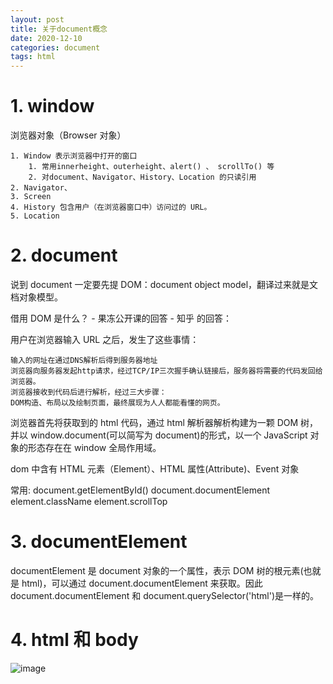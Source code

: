 ```yaml
---
layout: post
title: 关于document概念
date: 2020-12-10
categories: document
tags: html
---
```


# 1. window

浏览器对象（Browser 对象）

    1. Window 表示浏览器中打开的窗口
        1. 常用innerheight、outerheight、alert() 、 scrollTo() 等
        2. 对document、Navigator、History、Location 的只读引用
    2. Navigator、
    3. Screen
    4. History 包含用户（在浏览器窗口中）访问过的 URL。
    5. Location

# 2. document

说到 document 一定要先提 DOM：document object model，翻译过来就是文档对象模型。

借用 DOM 是什么？ - 果冻公开课的回答 - 知乎 的回答：

用户在浏览器输入 URL 之后，发生了这些事情：

    输入的网址在通过DNS解析后得到服务器地址
    浏览器向服务器发起http请求，经过TCP/IP三次握手确认链接后，服务器将需要的代码发回给浏览器。
    浏览器接收到代码后进行解析，经过三大步骤：
    DOM构造、布局以及绘制页面，最终展现为人人都能看懂的网页。

浏览器首先将获取到的 html 代码，通过 html 解析器解析构建为一颗 DOM 树，并以 window.document(可以简写为 document)的形式，以一个 JavaScript 对象的形态存在在 window 全局作用域。

dom 中含有 HTML 元素（Element）、HTML 属性(Attribute)、Event 对象

常用:
document.getElementById()
document.documentElement
element.className
element.scrollTop

# 3. documentElement

documentElement 是 document 对象的一个属性，表示 DOM 树的根元素(也就是 html)，可以通过 document.documentElement 来获取。因此 document.documentElement 和 document.querySelector('html')是一样的。

# 4. html 和 body

![image](https://img-blog.csdnimg.cn/20201202120452869.png?x-oss-process=image/watermark,type_ZmFuZ3poZW5naGVpdGk,shadow_10,text_aHR0cHM6Ly9ibG9nLmNzZG4ubmV0L3dlaXhpbl80MTYwNDA0MA==,size_16,color_FFFFFF,t_70)
